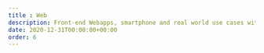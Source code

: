 ```yaml
---
title : Web
description: Front-end Webapps, smartphone and real world use cases with buttons
date: 2020-12-31T00:00:00+00:00
order: 6
---
```

